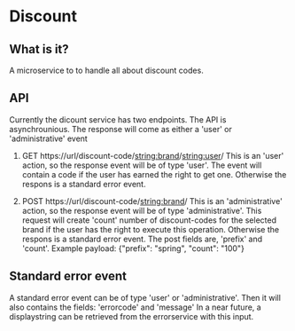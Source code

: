 # Discount

## What is it?
A microservice to to handle all about discount codes.

## API
Currently the dicount service has two endpoints.
The API is asynchrounious. The response will come as either a 'user' or 'administrative' event


1. GET https://url/discount-code/<string:brand>/<string:user>/
This is an 'user' action, so the response event will be of type 'user'.
The event will contain a code if the user has earned the right to get one. Otherwise the respons is a standard error event.

2. POST https://url/discount-code/<string:brand>/
This is an 'administrative' action, so the response event will be of type 'administrative'.
This request will create 'count' number of discount-codes for the selected brand if the user has the right to execute this operation. Otherwise the respons is a standard error event.
The post fields are, 'prefix' and 'count'.
Example payload: {"prefix": "spring", "count": "100"}


## Standard error event
A standard error event can be of type 'user' or 'administrative'.
Then it will also contains the fields: 'errorcode' and 'message'
In a near future, a displaystring can be retrieved from the errorservice with this input.



